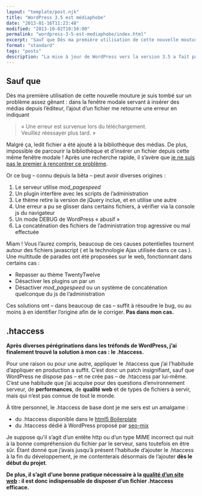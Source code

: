 ```yaml
---
layout: "template/post.njk"
title: "WordPress 3.5 est médiaphobe"
date: "2013-01-16T11:23:48"
modified: "2013-10-02T10:58:00"
permalink: "wordpress-3-5-est-mediaphobe/index.html"
excerpt: "Sauf que Dès ma première utilisation de cette nouvelle mouture je suis tombé sur un problème assez gênant : dans la fenêtre modale servant à insérer des médias depuis l’éditeur, l’ajout d’un fichier me retourne une erreur en indiquant «&nbsp;Une erreur est survenue lors du téléchargement.Veuillez réessayer plus tard.&nbsp;» Malgré ça, ledit fichier a été […]"
format: "standard"
tags: "posts"
description: "La mise à jour de WordPress vers la version 3.5 a fait parler d'elle : elle a en effet amené de nombreuses améliorations - et une refonte légère mais agréable de l'interface."
---
```

## Sauf que

Dès ma première utilisation de cette nouvelle mouture je suis tombé sur un problème assez gênant : dans la fenêtre modale servant à insérer des médias depuis l’éditeur, l’ajout d’un fichier me retourne une erreur en indiquant

> «&nbsp;Une erreur est survenue lors du téléchargement.  
> Veuillez réessayer plus tard.&nbsp;»

Malgré ça, ledit fichier a été ajouté à la bibliothèque des médias. De plus, impossible de parcourir la bibliothèque et d’insérer un fichier depuis cette même fenêtre modale ! Après une recherche rapide, il s’avère que [je ne suis pas le premier à rencontrer ce problème](http://wordpress.org/search/bug+3.5+media+insert "Wordpress 3.5 media insert bug").

Or ce bug – connu depuis la bêta – peut avoir diverses origines :

1.  Le serveur utilise _mod\_pagespeed_
2.  Un plugin interfère avec les scripts de l’administration
3.  Le thème retire la version de jQuery inclue, et en utilise une autre
4.  Une erreur a pu se glisser dans certains fichiers, à vérifier via la console js du navigateur
5.  Un mode DEBUG de WordPress «&nbsp;abusif&nbsp;»
6.  La concaténation des fichiers de l’administration trop agressive ou mal effectuée

Miam ! Vous l’aurez compris, beaucoup de ces causes potentielles tournent autour des fichiers javascript ( et la technologie Ajax utilisée dans ce cas ). Une multitude de parades ont été proposées sur le web, fonctionnant dans certains cas :

* Repasser au thème TwentyTwelve
* Désactiver les plugins un par un
* Désactiver _mod\_pagespeed_ ou un système de concaténation quelconque du js de l’administration

Ces solutions ont – dans beaucoup de cas – suffit à résoudre le bug, ou au moins à en identifier l’origine afin de le corriger. **Pas dans mon cas.**

## .htaccess

**Après diverses pérégrinations dans les tréfonds de WordPress, j’ai finalement trouvé la solution à mon cas : le .htaccess.**

Pour une raison ou pour une autre, appliquer le .htaccess que j’ai l’habitude d’appliquer en production a suffit. C’est donc un patch insignifiant, sauf que WordPress ne dispose pas – et ne crée pas – de .htaccess par lui-même. C’est une habitude que j’ai acquise pour des questions d’environnement serveur, de **performances**, de **qualité web** et de types de fichiers à servir, mais qui n’est pas connue de tout le monde.

À titre personnel, le .htaccess de base dont je me sers est un amalgame :

* du .htaccess disponible dans le [html5 Boilerplate](http://html5boilerplate.com/ "HTML5 Boilerplate")
* du .htaccess dédié à WordPress proposé par [seo-mix](http://www.seomix.fr/guide-htaccess-performances-et-temps-de-chargement/ "le .htaccess expliqué sur seo-mix")

Je suppose qu’il s’agit d’un entête http ou d’un type MIME incorrect qui nuit à la bonne compréhension du fichier par le serveur, sans toutefois en être sûr. Étant donné que j’avais jusqu’à présent l’habitude d’ajouter le .htaccess à la fin du développement, je me contenterais désormais de l’ajouter **dès le début du projet**.

**De plus, il s’agit d’une bonne pratique nécessaire à la [qualité d’un site web](https://www.ffoodd.fr/tag/qualite-web/ "Qualité web") : il est donc indispensable de disposer d’un fichier .htaccess efficace.**